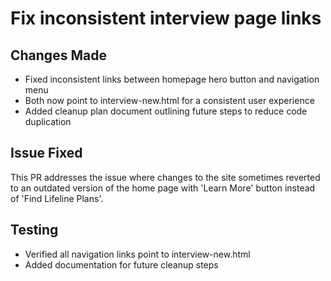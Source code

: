 # Fix inconsistent interview page links

## Changes Made

- Fixed inconsistent links between homepage hero button and navigation menu
- Both now point to interview-new.html for a consistent user experience
- Added cleanup plan document outlining future steps to reduce code duplication

## Issue Fixed

This PR addresses the issue where changes to the site sometimes reverted to an outdated version of the home page with 'Learn More' button instead of 'Find Lifeline Plans'.

## Testing

- Verified all navigation links point to interview-new.html
- Added documentation for future cleanup steps 